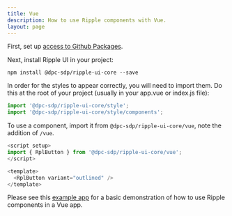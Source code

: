 ```yaml
---
title: Vue
description: How to use Ripple components with Vue.
layout: page
---
```


First, set up [access to Github Packages](access-to-github-packages).

Next, install Ripple UI in your project:

`npm install @dpc-sdp/ripple-ui-core --save`

In order for the styles to appear correctly, you will need to import them. Do this at the root of your project (usually in your app.vue or index.js file):

```js
import '@dpc-sdp/ripple-ui-core/style';
import '@dpc-sdp/ripple-ui-core/style/components';
```

To use a component, import it from `@dpc-sdp/ripple-ui-core/vue`, note the addition of `/vue`.

```js
<script setup>
import { RplButton } from '@dpc-sdp/ripple-ui-core/vue';
</script>

<template>
  <RplButton variant="outlined" />
</template>
```

Please see this [example app](https://github.com/dpc-sdp/ripple-vue-example) for a basic demonstration of how to use Ripple components in a Vue app.
